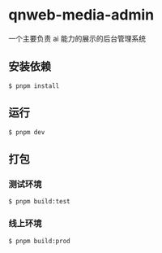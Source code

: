# qnweb-media-admin

一个主要负责 ai 能力的展示的后台管理系统

## 安装依赖

```shell
$ pnpm install
```

## 运行

```shell
$ pnpm dev
```

## 打包

### 测试环境

```shell
$ pnpm build:test
```

### 线上环境

```shell
$ pnpm build:prod
```

